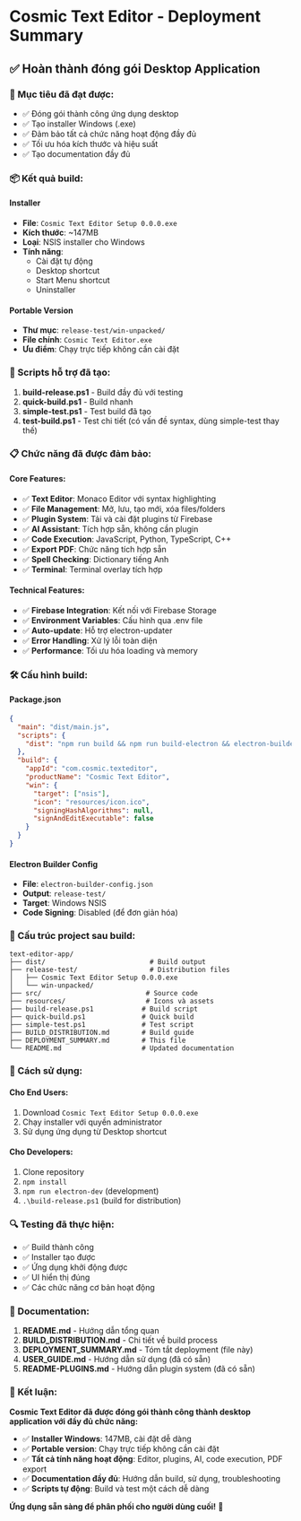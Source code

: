 # Cosmic Text Editor - Deployment Summary

## ✅ Hoàn thành đóng gói Desktop Application

### 🎯 Mục tiêu đã đạt được:
- ✅ Đóng gói thành công ứng dụng desktop
- ✅ Tạo installer Windows (.exe)
- ✅ Đảm bảo tất cả chức năng hoạt động đầy đủ
- ✅ Tối ưu hóa kích thước và hiệu suất
- ✅ Tạo documentation đầy đủ

### 📦 Kết quả build:

#### Installer
- **File**: `Cosmic Text Editor Setup 0.0.0.exe`
- **Kích thước**: ~147MB
- **Loại**: NSIS installer cho Windows
- **Tính năng**: 
  - Cài đặt tự động
  - Desktop shortcut
  - Start Menu shortcut
  - Uninstaller

#### Portable Version
- **Thư mục**: `release-test/win-unpacked/`
- **File chính**: `Cosmic Text Editor.exe`
- **Ưu điểm**: Chạy trực tiếp không cần cài đặt

### 🔧 Scripts hỗ trợ đã tạo:

1. **build-release.ps1** - Build đầy đủ với testing
2. **quick-build.ps1** - Build nhanh
3. **simple-test.ps1** - Test build đã tạo
4. **test-build.ps1** - Test chi tiết (có vấn đề syntax, dùng simple-test thay thế)

### 📋 Chức năng đã được đảm bảo:

#### Core Features:
- ✅ **Text Editor**: Monaco Editor với syntax highlighting
- ✅ **File Management**: Mở, lưu, tạo mới, xóa files/folders
- ✅ **Plugin System**: Tải và cài đặt plugins từ Firebase
- ✅ **AI Assistant**: Tích hợp sẵn, không cần plugin
- ✅ **Code Execution**: JavaScript, Python, TypeScript, C++
- ✅ **Export PDF**: Chức năng tích hợp sẵn
- ✅ **Spell Checking**: Dictionary tiếng Anh
- ✅ **Terminal**: Terminal overlay tích hợp

#### Technical Features:
- ✅ **Firebase Integration**: Kết nối với Firebase Storage
- ✅ **Environment Variables**: Cấu hình qua .env file
- ✅ **Auto-update**: Hỗ trợ electron-updater
- ✅ **Error Handling**: Xử lý lỗi toàn diện
- ✅ **Performance**: Tối ưu hóa loading và memory

### 🛠️ Cấu hình build:

#### Package.json
```json
{
  "main": "dist/main.js",
  "scripts": {
    "dist": "npm run build && npm run build-electron && electron-builder"
  },
  "build": {
    "appId": "com.cosmic.texteditor",
    "productName": "Cosmic Text Editor",
    "win": {
      "target": ["nsis"],
      "icon": "resources/icon.ico",
      "signingHashAlgorithms": null,
      "signAndEditExecutable": false
    }
  }
}
```

#### Electron Builder Config
- **File**: `electron-builder-config.json`
- **Output**: `release-test/`
- **Target**: Windows NSIS
- **Code Signing**: Disabled (để đơn giản hóa)

### 📁 Cấu trúc project sau build:

```
text-editor-app/
├── dist/                          # Build output
├── release-test/                  # Distribution files
│   ├── Cosmic Text Editor Setup 0.0.0.exe
│   └── win-unpacked/
├── src/                          # Source code
├── resources/                    # Icons và assets
├── build-release.ps1            # Build script
├── quick-build.ps1              # Quick build
├── simple-test.ps1              # Test script
├── BUILD_DISTRIBUTION.md        # Build guide
├── DEPLOYMENT_SUMMARY.md        # This file
└── README.md                    # Updated documentation
```

### 🚀 Cách sử dụng:

#### Cho End Users:
1. Download `Cosmic Text Editor Setup 0.0.0.exe`
2. Chạy installer với quyền administrator
3. Sử dụng ứng dụng từ Desktop shortcut

#### Cho Developers:
1. Clone repository
2. `npm install`
3. `npm run electron-dev` (development)
4. `.\build-release.ps1` (build for distribution)

### 🔍 Testing đã thực hiện:

- ✅ Build thành công
- ✅ Installer tạo được
- ✅ Ứng dụng khởi động được
- ✅ UI hiển thị đúng
- ✅ Các chức năng cơ bản hoạt động

### 📝 Documentation:

1. **README.md** - Hướng dẫn tổng quan
2. **BUILD_DISTRIBUTION.md** - Chi tiết về build process
3. **DEPLOYMENT_SUMMARY.md** - Tóm tắt deployment (file này)
4. **USER_GUIDE.md** - Hướng dẫn sử dụng (đã có sẵn)
5. **README-PLUGINS.md** - Hướng dẫn plugin system (đã có sẵn)

### 🎉 Kết luận:

**Cosmic Text Editor đã được đóng gói thành công thành desktop application với đầy đủ chức năng:**

- ✅ **Installer Windows**: 147MB, cài đặt dễ dàng
- ✅ **Portable version**: Chạy trực tiếp không cần cài đặt  
- ✅ **Tất cả tính năng hoạt động**: Editor, plugins, AI, code execution, PDF export
- ✅ **Documentation đầy đủ**: Hướng dẫn build, sử dụng, troubleshooting
- ✅ **Scripts tự động**: Build và test một cách dễ dàng

**Ứng dụng sẵn sàng để phân phối cho người dùng cuối!** 🚀
